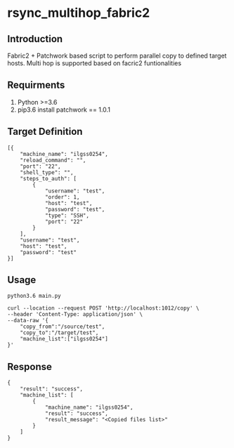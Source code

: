 # rsync_multihop_fabric2


## Introduction
Fabric2 + Patchwork based script to perform parallel copy to defined target hosts.
Multi hop is supported based on facric2 funtionalities

## Requirments
1. Python >=3.6 
2. pip3.6 install patchwork == 1.0.1


## Target Definition
```
[{
    "machine_name": "ilgss0254",
    "reload_command": "",
    "port": "22",
    "shell_type": "",
    "steps_to_auth": [
        {
            "username": "test",
            "order": 1,
            "host": "test",
            "password": "test",
            "type": "SSH",
            "port": "22"
        }
    ],
    "username": "test",
    "host": "test",
    "password": "test"
}]
```

## Usage

```
python3.6 main.py
```

```
curl --location --request POST 'http://localhost:1012/copy' \
--header 'Content-Type: application/json' \
--data-raw '{
    "copy_from":"/source/test",
    "copy_to":"/target/test",
    "machine_list":["ilgss0254"]
}'
```
## Response
```
{
    "result": "success",
    "machine_list": [
        {
            "machine_name": "ilgss0254",
            "result": "success",
            "result_message": "<Copied files list>"
        }
    ]
}
```
